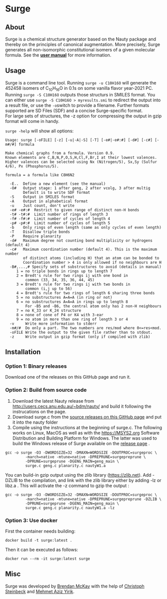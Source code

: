 # Surge
## About
Surge is a chemical structure generator based on the Nauty package and thereby on the principles of canonical augmentation.
More precisely, Surge generates all non-isomorphic constitutional isomers of a given molecular formula.
See the [**user manual**](https://github.com/steinbeck/Surge/blob/main/doc/Manual.md) for more information. 

## Usage
Surge is a command line tool. Running `surge -u C10H16O` will generate the 452458 isomers of C<sub>10</sub>H<sub>16</sub>O in 0.1s on some vanilla flavor year-2021 PC. Running `surge -S C10H16O` outputs those structurs in SMILES format. You can either use `surge -S C10H16O > myresults.smi` to redirect the output into a result file, or use the `-o`switch to provide a filename. Further formats supported are SD Files (SDF) and a concise Surge-specific format.  
For large sets of structures, the -z option for compressing the output in gzip format will come in handy.

`surge -help` will show all options:

```
Usage: surge [-oFILE] [-z] [-u|-A|-S] [-T] [-e#|-e#:#] [-d#] [-c#] [-m#/#] formula

Make chemical graphs from a formula. Version 0.9.
Known elements are C,B,N,P,O,S,H,Cl,F,Br,I at their lowest valences.
Higher valences can be selected using Nx (Nitrogen/5), Sx,Sy (Sulfur 4/6), Px (Phosphorus/5).

formula = a formula like C8H6N2

  -E..  Define a new element (see the manual)
  -O#   Output stage: 1 after geng, 2 after vcolg, 3 after multig
        Default is to write SDF format
  -S    Output in SMILES format
  -A    Output in alphabetical format
  -u    Just count, don't write
  -e# -e#:#  Restrict to given range of distinct non-H bonds
  -t# -t#:#  Limit number of rings of length 3
  -f# -f#:#  Limit number of cycles of length 4
  -p# -p#:#  Limit number of cycles of length 5
  -b    Only rings of even length (same as only cycles of even length)
  -T    Disallow triple bonds
  -P    Require planarity
  -d#   Maximum degree not counting bond multiplicity or hydrogens (default 4)
  -c#   Maximum coordination number (default 4). This is the maximum number
        of distinct atoms (including H) that an atom can be bonded to
        Coordination number > 4 is only allowed if no neighbours are H
  -B#,...,# Specify sets of substructures to avoid (details in manual)
     1 = no triple bonds in rings up to length 7
     2 = Bredt's rule for two rings ij with one bond in
         common (33, 34, 35, 36, 44, 45)
     3 = Bredt's rule for two rings ij with two bonds in
         common (i,j up to 56)
     4 = Bredt's rule for two rings of length 6 sharing three bonds
     5 = no substructures A=A=A (in ring or not)
     6 = no substructures A=A=A in rings up to length 8
         For -B5 and -B6, the central atom only has 2 non-H neighbours
     7 = no K_33 or K_24 structure
     8 = none of cone of P4 or K4 with 3-ear
     9 = no atom in more than one ring of length 3 or 4
  -v     Write more information to stderr
  -m#/#  Do only a part. The two numbers are res/mod where 0<=res<mod.
  -oFILE Write the output to the given file rather than to stdout.
  -z     Write output in gzip format (only if compiled with zlib)
```
## Installation
### Option 1: Binary releases
Download one of the releases on this GitHub page and run it.

### Option 2: Build from source code
1. Download the latest Nauty release from http://users.cecs.anu.edu.au/~bdm/nauty/ and build it following the instrucations on the page.
2. Download surge.c from the [source releases on this GitHub page](https://github.com/steinbeck/Surge/releases) and put it into the nauty folder
3. Compile using the instructions at the beginning of surge.c. The following works on Linux, MacOS as well as with the https://MSYS2.org
Software Distribution and Building Platform for Windows. The latter was used to build the Windows release of Surge available on the [release page](https://github.com/steinbeck/Surge/releases) .
```
gcc -o surge -O3 -DWORDSIZE=32 -DMAXN=WORDSIZE -DOUTPROC=surgeproc \
         -march=native -mtune=native -DPREPRUNE=surgepreprune \
         -DPRUNE=surgeprune -DGENG_MAIN=geng_main \
         surge.c geng.c planarity.c nautyW1.a
```
You can build-in gzip output using the zlib library (https://zlib.net). Add -DZLIB to the compilation, and link with the zlib library either by adding -lz or libz.a . This will activate the -z command to gzip the output :
```
gcc -o surge -O3 -DWORDSIZE=32 -DMAXN=WORDSIZE -DOUTPROC=surgeproc \
         -march=native -mtune=native -DPREPRUNE=surgepreprune -DZLIB \
         -DPRUNE=surgeprune -DGENG_MAIN=geng_main \
         surge.c geng.c planarity.c nautyW1.a -lz
```

### Option 3: Use docker 

First the container needs building:
```
docker build -t surge:latest .
```

Then it can be executed as follows:
```
docker run --rm -it surge:latest surge
```

## Misc
Surge was developed by [Brendan McKay](http://users.cecs.anu.edu.au/~bdm) with the help of [Christoph Steinbeck](https://github.com/steinbeck) and [Mehmet Aziz Yirik](https://github.com/mehmetazizyirik).
